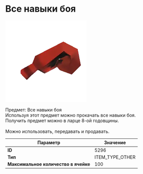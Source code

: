 # Все навыки боя

![Item Image](../img/5296.webp?raw=true)

Предмет: Все навыки боя<br>Используя этот предмет можно прокачать все навыки боя.<br>Получить предмет можно в ларце 8-ой годовщины.<br><br>Можно использовать, передавать и продавать.


| Параметр | Значение |
|----------|----------|
| **ID** | 5296 |
| **Тип** | ITEM_TYPE_OTHER |
| **Максимальное количество в ячейке** | 100 |

